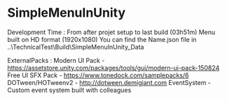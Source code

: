 # SimpleMenuInUnity

Development Time : From after projet setup to last build (03h51m)
Menu built on HD format (1920x1080)
You can find the Name.json file in ..\TechnicalTest\Build\SimpleMenuInUnity_Data

ExternalPacks : 
Modern UI Pack - https://assetstore.unity.com/packages/tools/gui/modern-ui-pack-150824
Free UI SFX Pack - https://www.tonedock.com/samplepacks/6
DOTween/HOTweenv2 - http://dotween.demigiant.com
EventSystem - Custom event system built with colleagues